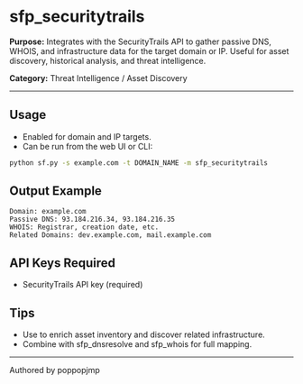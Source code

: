 # sfp_securitytrails

**Purpose:**
Integrates with the SecurityTrails API to gather passive DNS, WHOIS, and infrastructure data for the target domain or IP. Useful for asset discovery, historical analysis, and threat intelligence.

**Category:** Threat Intelligence / Asset Discovery

---

## Usage

- Enabled for domain and IP targets.
- Can be run from the web UI or CLI:

```sh
python sf.py -s example.com -t DOMAIN_NAME -m sfp_securitytrails
```

## Output Example

```pre
Domain: example.com
Passive DNS: 93.184.216.34, 93.184.216.35
WHOIS: Registrar, creation date, etc.
Related Domains: dev.example.com, mail.example.com
```

## API Keys Required

- SecurityTrails API key (required)

## Tips

- Use to enrich asset inventory and discover related infrastructure.
- Combine with sfp_dnsresolve and sfp_whois for full mapping.

---

Authored by poppopjmp
